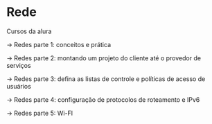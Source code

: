 # Rede

Cursos da alura

-> Redes parte 1: conceitos e prática

-> Redes parte 2: montando um projeto do cliente até o provedor de serviços

-> Redes parte 3: defina as listas de controle e políticas de acesso de usuários

-> Redes parte 4: configuração de protocolos de roteamento e IPv6

-> Redes parte 5: Wi-FI
